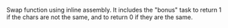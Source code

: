 Swap function using inline assembly. It includes the "bonus" task to return 1 if the chars are not the same, and to return 0 if they are the same.
